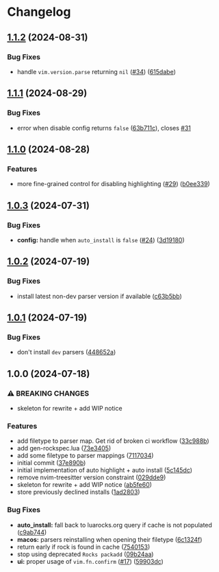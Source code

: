 # Changelog

## [1.1.2](https://github.com/nvim-neorocks/rocks-treesitter.nvim/compare/v1.1.1...v1.1.2) (2024-08-31)


### Bug Fixes

* handle `vim.version.parse` returning `nil` ([#34](https://github.com/nvim-neorocks/rocks-treesitter.nvim/issues/34)) ([615dabe](https://github.com/nvim-neorocks/rocks-treesitter.nvim/commit/615dabe51559e4c35714d4f4405d9d848f8d0dc1))

## [1.1.1](https://github.com/nvim-neorocks/rocks-treesitter.nvim/compare/v1.1.0...v1.1.1) (2024-08-29)


### Bug Fixes

* error when disable config returns `false` ([63b711c](https://github.com/nvim-neorocks/rocks-treesitter.nvim/commit/63b711c6d0d10db80ff8550cfe840bd7d2200967)), closes [#31](https://github.com/nvim-neorocks/rocks-treesitter.nvim/issues/31)

## [1.1.0](https://github.com/nvim-neorocks/rocks-treesitter.nvim/compare/v1.0.3...v1.1.0) (2024-08-28)


### Features

* more fine-grained control for disabling highlighting ([#29](https://github.com/nvim-neorocks/rocks-treesitter.nvim/issues/29)) ([b0ee339](https://github.com/nvim-neorocks/rocks-treesitter.nvim/commit/b0ee339a6f61a47a7eacf16a7119d0761a340f9a))

## [1.0.3](https://github.com/nvim-neorocks/rocks-treesitter.nvim/compare/v1.0.2...v1.0.3) (2024-07-31)


### Bug Fixes

* **config:** handle when `auto_install` is `false` ([#24](https://github.com/nvim-neorocks/rocks-treesitter.nvim/issues/24)) ([3d19180](https://github.com/nvim-neorocks/rocks-treesitter.nvim/commit/3d19180ecfafa4abe1e121d36577406f6587b4bb))

## [1.0.2](https://github.com/nvim-neorocks/rocks-treesitter.nvim/compare/v1.0.1...v1.0.2) (2024-07-19)


### Bug Fixes

* install latest non-dev parser version if available ([c63b5bb](https://github.com/nvim-neorocks/rocks-treesitter.nvim/commit/c63b5bba9f37824d4f97340a6c7d8ca43c8e5b1a))

## [1.0.1](https://github.com/nvim-neorocks/rocks-treesitter.nvim/compare/v1.0.0...v1.0.1) (2024-07-19)


### Bug Fixes

* don't install `dev` parsers ([448652a](https://github.com/nvim-neorocks/rocks-treesitter.nvim/commit/448652aba68eb65e76d4125537b3756a57efa559))

## 1.0.0 (2024-07-18)


### ⚠ BREAKING CHANGES

* skeleton for rewrite + add WIP notice

### Features

* add filetype to parser map. Get rid of broken ci workflow ([33c988b](https://github.com/nvim-neorocks/rocks-treesitter.nvim/commit/33c988b169d28861e2832eae0cbbc06de1224d19))
* add gen-rockspec.lua ([73e3405](https://github.com/nvim-neorocks/rocks-treesitter.nvim/commit/73e3405c7dd47adf5f42e0f8508e3657f2647c89))
* add some filetype to parser mappings ([7117034](https://github.com/nvim-neorocks/rocks-treesitter.nvim/commit/71170346fb6bf315362d7e436d4e16222f7d3893))
* initial commit ([37e890b](https://github.com/nvim-neorocks/rocks-treesitter.nvim/commit/37e890b80c60854d0b77a12f070be5e1e7980d61))
* initial implementation of auto highlight + auto install ([5c145dc](https://github.com/nvim-neorocks/rocks-treesitter.nvim/commit/5c145dcc34522f0028f28198aa9b97be870b9618))
* remove nvim-treesitter version constraint ([029dde9](https://github.com/nvim-neorocks/rocks-treesitter.nvim/commit/029dde9d519019fd37f1e631ef0309961dcf24f7))
* skeleton for rewrite + add WIP notice ([ab5fe60](https://github.com/nvim-neorocks/rocks-treesitter.nvim/commit/ab5fe6095e2f89e70d1241e5a550206c8e6d0151))
* store previously declined installs ([1ad2803](https://github.com/nvim-neorocks/rocks-treesitter.nvim/commit/1ad2803cb1cbbd338b1eda22610cbaa87d14748c))


### Bug Fixes

* **auto_install:** fall back to luarocks.org query if cache is not populated ([c9ab744](https://github.com/nvim-neorocks/rocks-treesitter.nvim/commit/c9ab7443d6eed2501446be9de0b69fabcc759060))
* **macos:** parsers reinstalling when opening their filetype ([6c1324f](https://github.com/nvim-neorocks/rocks-treesitter.nvim/commit/6c1324fa3ada9967d7074f1bd1a2f590f6aa1478))
* return early if rock is found in cache ([7540153](https://github.com/nvim-neorocks/rocks-treesitter.nvim/commit/75401535ef742e861132dcd48ee40ca01a0ae348))
* stop using deprecated `Rocks packadd` ([09b24aa](https://github.com/nvim-neorocks/rocks-treesitter.nvim/commit/09b24aa8b240e67655a2faf796665a1787e92fbf))
* **ui:** proper usage of `vim.fn.confirm` ([#17](https://github.com/nvim-neorocks/rocks-treesitter.nvim/issues/17)) ([59903dc](https://github.com/nvim-neorocks/rocks-treesitter.nvim/commit/59903dca819ba78566b3fd21e976e4f1409a5743))
